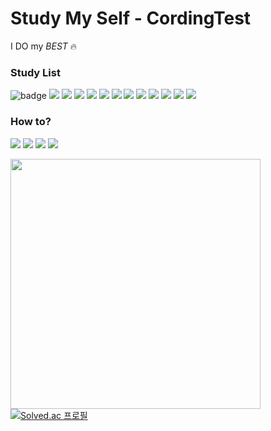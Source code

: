 # Study My Self - CordingTest

I DO my *BEST* 🔥

<h3>Study List</h2> 

![badge](https://img.shields.io/badge/-Prefix_Sum-%23F7DF1E?style=flat-square&color=3c679e)
<img src="https://img.shields.io/badge/-Graph-%23F7DF1E?style=flat-square&color=E4637C"/>
<img src="https://img.shields.io/badge/-DFS-%23F7DF1E?style=flat-square&color=1F36C7"/>
<img src="https://img.shields.io/badge/-BFS-%23F7DF1E?style=flat-square&color=00A1E0"/>
<img src="https://img.shields.io/badge/-Tree-%23F7DF1E?style=flat-square&color=E40046"/>
<img src="https://img.shields.io/badge/-Brute_Force-%23F7DF1E?style=flat-square&color=548294"/>
<img src="https://img.shields.io/badge/-Two_Pointer-%23F7DF1E?style=flat-square&color=FDB515"/>
<img src="https://img.shields.io/badge/-LIS-%23F7DF1E?style=flat-square&color=D1AB66"/>
<img src="https://img.shields.io/badge/-Binary_Tree-%23F7DF1E?style=flat-square&color=FF61F6"/>
<img src="https://img.shields.io/badge/-DP-%23F7DF1E?style=flat-square&color=F8DC75"/>
<img src="https://img.shields.io/badge/-Back_Tracking-%23F7DF1E?style=flat-square&color=5A29E4"/>
<img src="https://img.shields.io/badge/-BitMasking-%23F7DF1E?style=flat-square&color=A5CD39"/>
<img src="https://img.shields.io/badge/-Greedy-%23F7DF1E?style=flat-square&color=E31E52"/>
<p></p>

<h3>How to?</h3>

<a href="https://www.acmicpc.net/"><img src="https://img.shields.io/badge/-BoJ-%23F7DF1E?style=flat-square&logo=buefy&logoColor=white&color=F7931A"/></a>
<a href="https://programmers.co.kr/"><img src="https://img.shields.io/badge/-Programmers-%23F7DF1E?style=flat-square&logo=picpay&logoColor=white&color=EF3F56"/></a>
<a href="https://velog.io/@fgh1937"><img src="https://img.shields.io/badge/-Tech_blog-%23F7DF1E?style=flat-square&logo=velog&logoColor=white&color=20C997"/></a>
<a href="https://just09.tistory.com/"><img src="https://img.shields.io/badge/-Blog-%23F7DF1E?style=flat-square&logo=tistory&logoColor=white&color=000000"/></a>  




<img  width="400px" src="https://user-images.githubusercontent.com/104367020/212519550-5b67e2c7-dd8c-4b5a-a117-8568d6d5ed9a.jpg" />


<a href="https://solved.ac/profile/fgh1937">
  <img  src="https://camo.githubusercontent.com/8059929920dcbba8c47d8ed320606efcbbf6070b6f1ea24daf731c2ec971bfd4/687474703a2f2f6d617a617373756d6e6964612e7774662f6170692f76322f67656e65726174655f62616467653f626f6a3d66676831393337" alt="Solved.ac 프로필" data-canonical-src="http://mazassumnida.wtf/api/v2/generate_badge?boj=fgh1937" style="max-width: 100%;">
  </a> 
